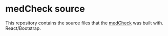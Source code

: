 # medCheck source
This repository contains the source files that the [medCheck](https://johannarei.github.io/medCheck) was built with. React/Bootstrap.
